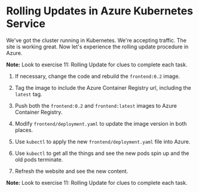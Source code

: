 Rolling Updates in Azure Kubernetes Service
===========================================

We've got the cluster running in Kubernetes.  We're accepting traffic.  The site is working great.  Now let's experience the rolling update procedure in Azure.

**Note:** Look to exercise 11: Rolling Update for clues to complete each task.

1. If necessary, change the code and rebuild the `frontend:0.2` image.

2. Tag the image to include the Azure Container Registry url, including the `latest` tag.

3. Push both the `frontend:0.2` and `frontend:latest` images to Azure Container Registry.

4. Modify `frontend/deployment.yaml` to update the image version in both places.

5. Use `kubectl` to apply the new `frontend/deployment.yaml` file into Azure.

6. Use `kubectl` to get all the things and see the new pods spin up and the old pods terminate.

7. Refresh the website and see the new content.

**Note:** Look to exercise 11: Rolling Update for clues to complete each task.
